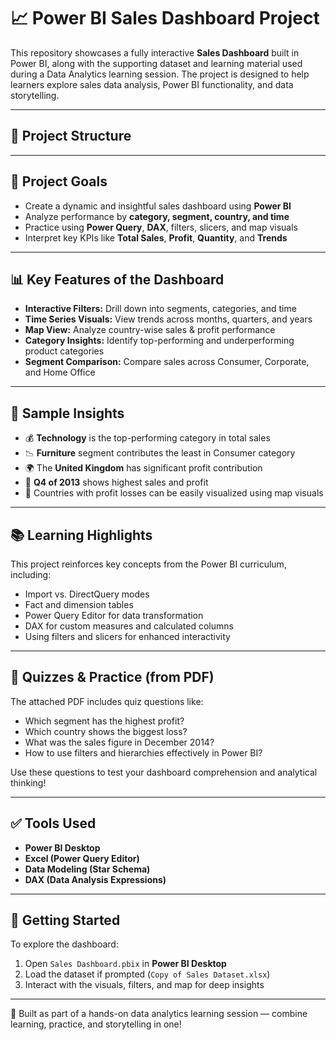 # 📈 Power BI Sales Dashboard Project

This repository showcases a fully interactive **Sales Dashboard** built in Power BI, along with the supporting dataset and learning material used during a Data Analytics learning session. The project is designed to help learners explore sales data analysis, Power BI functionality, and data storytelling.

---

## 🧩 Project Structure


---

## 🎯 Project Goals

- Create a dynamic and insightful sales dashboard using **Power BI**
- Analyze performance by **category, segment, country, and time**
- Practice using **Power Query**, **DAX**, filters, slicers, and map visuals
- Interpret key KPIs like **Total Sales**, **Profit**, **Quantity**, and **Trends**

---

## 📊 Key Features of the Dashboard

- **Interactive Filters:** Drill down into segments, categories, and time
- **Time Series Visuals:** View trends across months, quarters, and years
- **Map View:** Analyze country-wise sales & profit performance
- **Category Insights:** Identify top-performing and underperforming product categories
- **Segment Comparison:** Compare sales across Consumer, Corporate, and Home Office

---

## 🔎 Sample Insights

- 💰 **Technology** is the top-performing category in total sales
- 📉 **Furniture** segment contributes the least in Consumer category
- 🌍 The **United Kingdom** has significant profit contribution
- 📅 **Q4 of 2013** shows highest sales and profit
- 📍 Countries with profit losses can be easily visualized using map visuals

---

## 📚 Learning Highlights

This project reinforces key concepts from the Power BI curriculum, including:

- Import vs. DirectQuery modes
- Fact and dimension tables
- Power Query Editor for data transformation
- DAX for custom measures and calculated columns
- Using filters and slicers for enhanced interactivity

---

## 🧠 Quizzes & Practice (from PDF)

The attached PDF includes quiz questions like:

- Which segment has the highest profit?
- Which country shows the biggest loss?
- What was the sales figure in December 2014?
- How to use filters and hierarchies effectively in Power BI?

Use these questions to test your dashboard comprehension and analytical thinking!

---

## ✅ Tools Used

- **Power BI Desktop**
- **Excel (Power Query Editor)**
- **Data Modeling (Star Schema)**
- **DAX (Data Analysis Expressions)**

---

## 🚀 Getting Started

To explore the dashboard:

1. Open `Sales Dashboard.pbix` in **Power BI Desktop**
2. Load the dataset if prompted (`Copy of Sales Dataset.xlsx`)
3. Interact with the visuals, filters, and map for deep insights

---

📢 Built as part of a hands-on data analytics learning session — combine learning, practice, and storytelling in one!
